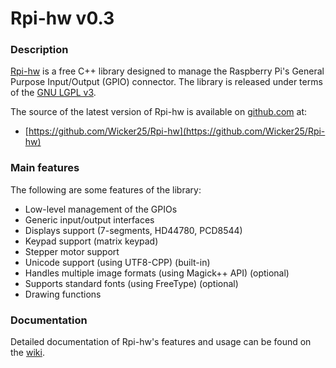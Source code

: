 Rpi-hw v0.3
=============

### Description

[Rpi-hw](http://www.hackyourmind.org/blog/projects/rpi-hw/) is a free C++ library 
designed to manage the Raspberry Pi's General Purpose Input/Output (GPIO) connector.
The library is released under terms of the [GNU LGPL v3](http://en.wikipedia.org/wiki/GNU_Lesser_General_Public_License).

The source of the latest version of Rpi-hw is available on [github.com](https://github.com/Wicker25/Rpi-hw) at:

- [https://github.com/Wicker25/Rpi-hw](https://github.com/Wicker25/Rpi-hw)

### Main features

The following are some features of the library:

* Low-level management of the GPIOs
* Generic input/output interfaces
* Displays support (7-segments, HD44780, PCD8544)
* Keypad support (matrix keypad)
* Stepper motor support
* Unicode support (using UTF8-CPP) (built-in)
* Handles multiple image formats (using Magick++ API) (optional)
* Supports standard fonts (using FreeType) (optional)
* Drawing functions

### Documentation

Detailed documentation of Rpi-hw's features and usage can be found on the [wiki](https://github.com/Wicker25/Rpi-hw/wiki).
